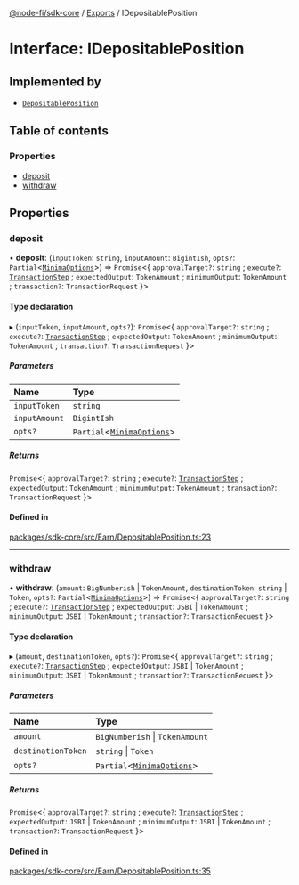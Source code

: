 [@node-fi/sdk-core](../README.md) / [Exports](../modules.md) / IDepositablePosition

# Interface: IDepositablePosition

## Implemented by

- [`DepositablePosition`](../classes/DepositablePosition.md)

## Table of contents

### Properties

- [deposit](IDepositablePosition.md#deposit)
- [withdraw](IDepositablePosition.md#withdraw)

## Properties

### deposit

• **deposit**: (`inputToken`: `string`, `inputAmount`: `BigintIsh`, `opts?`: `Partial`<[`MinimaOptions`](../modules.md#minimaoptions)\>) => `Promise`<{ `approvalTarget?`: `string` ; `execute?`: [`TransactionStep`](../modules.md#transactionstep) ; `expectedOutput`: `TokenAmount` ; `minimumOutput`: `TokenAmount` ; `transaction?`: `TransactionRequest`  }\>

#### Type declaration

▸ (`inputToken`, `inputAmount`, `opts?`): `Promise`<{ `approvalTarget?`: `string` ; `execute?`: [`TransactionStep`](../modules.md#transactionstep) ; `expectedOutput`: `TokenAmount` ; `minimumOutput`: `TokenAmount` ; `transaction?`: `TransactionRequest`  }\>

##### Parameters

| Name | Type |
| :------ | :------ |
| `inputToken` | `string` |
| `inputAmount` | `BigintIsh` |
| `opts?` | `Partial`<[`MinimaOptions`](../modules.md#minimaoptions)\> |

##### Returns

`Promise`<{ `approvalTarget?`: `string` ; `execute?`: [`TransactionStep`](../modules.md#transactionstep) ; `expectedOutput`: `TokenAmount` ; `minimumOutput`: `TokenAmount` ; `transaction?`: `TransactionRequest`  }\>

#### Defined in

[packages/sdk-core/src/Earn/DepositablePosition.ts:23](https://github.com/Node-Fi/sdk/blob/eb73fa4/packages/sdk-core/src/Earn/DepositablePosition.ts#L23)

___

### withdraw

• **withdraw**: (`amount`: `BigNumberish` \| `TokenAmount`, `destinationToken`: `string` \| `Token`, `opts?`: `Partial`<[`MinimaOptions`](../modules.md#minimaoptions)\>) => `Promise`<{ `approvalTarget?`: `string` ; `execute?`: [`TransactionStep`](../modules.md#transactionstep) ; `expectedOutput`: `JSBI` \| `TokenAmount` ; `minimumOutput`: `JSBI` \| `TokenAmount` ; `transaction?`: `TransactionRequest`  }\>

#### Type declaration

▸ (`amount`, `destinationToken`, `opts?`): `Promise`<{ `approvalTarget?`: `string` ; `execute?`: [`TransactionStep`](../modules.md#transactionstep) ; `expectedOutput`: `JSBI` \| `TokenAmount` ; `minimumOutput`: `JSBI` \| `TokenAmount` ; `transaction?`: `TransactionRequest`  }\>

##### Parameters

| Name | Type |
| :------ | :------ |
| `amount` | `BigNumberish` \| `TokenAmount` |
| `destinationToken` | `string` \| `Token` |
| `opts?` | `Partial`<[`MinimaOptions`](../modules.md#minimaoptions)\> |

##### Returns

`Promise`<{ `approvalTarget?`: `string` ; `execute?`: [`TransactionStep`](../modules.md#transactionstep) ; `expectedOutput`: `JSBI` \| `TokenAmount` ; `minimumOutput`: `JSBI` \| `TokenAmount` ; `transaction?`: `TransactionRequest`  }\>

#### Defined in

[packages/sdk-core/src/Earn/DepositablePosition.ts:35](https://github.com/Node-Fi/sdk/blob/eb73fa4/packages/sdk-core/src/Earn/DepositablePosition.ts#L35)
